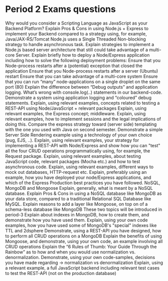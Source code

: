 # Period 2 Exams questions

Why would you consider a Scripting Language as JavaScript as your Backend Platform?
Explain Pros & Cons in using Node.js + Express to implement your Backend compared to a strategy using, for example, Java/JAX-RS/Tomcat
      Node.js uses a Single Threaded Non-blocking strategy to handle asynchronous task. Explain strategies to implement a Node.js based server architecture that still could take advantage of a multi-core Server.
Explain briefly how to deploy a Node/Express application including how to solve the following deployment problems:
Ensure that you Node-process restarts after a (potential) exception that closed the application
Ensure that you Node-process restarts after a server (Ubuntu) restart
      Ensure that you can take advantage of a multi-core system
Ensure that you can run “many” node-applications on a single droplet on the same port (80)
Explain the difference between “Debug outputs” and application logging. What’s wrong with console.log(..) statements in our backend-code.
Demonstrate a system using application logging and       “coloured” debug statements.
Explain, using relevant examples, concepts related to testing a REST-API using Node/JavaScript + relevant packages 
Explain, using relevant examples, the Express concept; middleware.
      Explain, using relevant examples, how to implement sessions and the legal implications of doing this.
Compare the express strategy toward (server side) templating with the one you used with Java on second semester.
Demonstrate a simple Server Side Rendering example using a technology of your own choice (pug, EJS, ..).
Explain, using relevant examples, your strategy for implementing a REST-API with Node/Express and show how you can "test" all the four CRUD operations programmatically using, for example, the Request package.
Explain, using relevant examples, about testing JavaScript code, relevant packages (Mocha etc.) and how to test asynchronous code.
      Explain, using relevant examples, different ways to mock out databases, HTTP-request etc.
Explain, preferably using an example, how you have deployed your node/Express applications, and which of the Express Production best practices you have followed.
NoSQL, MongoDB and Mongoose
Explain, generally, what is meant by a NoSQL database.
Explain Pros & Cons in using a NoSQL database like MongoDB as your data store, compared to a traditional Relational SQL Database like MySQL.
Explain reasons to add a layer like Mongoose, on top on of a schema-less database like MongoDB
These two topics will be introduced in period-3
Explain about indexes in MongoDB, how to create them, and demonstrate how you have used them.
Explain, using your own code examples, how you have used some of MongoDB's "special" indexes like TTL and 2dsphere
Demonstrate, using a REST-API you have designed, how to perform all CRUD operations on a MongoDB
Explain the benefits of using Mongoose, and demonstrate, using your own code, an example involving all CRUD operations
Explain the “6 Rules of Thumb: Your Guide Through the Rainbow” as to how and when you would use normalization vs. denormalization.
Demonstrate, using your own code-samples, decisions you have made regarding → normalization vs denormalization 
Explain, using a relevant example, a full JavaScript backend including relevant test cases to test the REST-API (not on the production database)
